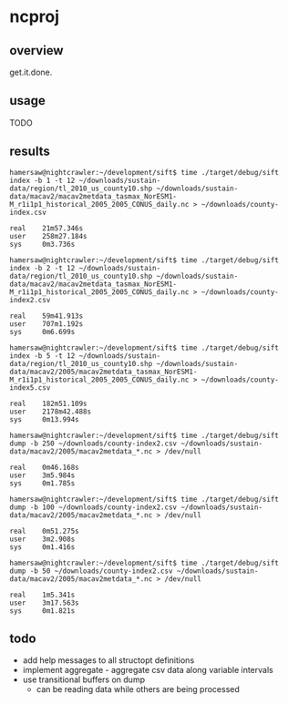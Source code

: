 # ncproj
## overview
get.it.done.

## usage
TODO

## results
    hamersaw@nightcrawler:~/development/sift$ time ./target/debug/sift index -b 1 -t 12 ~/downloads/sustain-data/region/tl_2010_us_county10.shp ~/downloads/sustain-data/macav2/macav2metdata_tasmax_NorESM1-M_r1i1p1_historical_2005_2005_CONUS_daily.nc > ~/downloads/county-index.csv

    real	21m57.346s
    user	258m27.184s
    sys     0m3.736s

    hamersaw@nightcrawler:~/development/sift$ time ./target/debug/sift index -b 2 -t 12 ~/downloads/sustain-data/region/tl_2010_us_county10.shp ~/downloads/sustain-data/macav2/macav2metdata_tasmax_NorESM1-M_r1i1p1_historical_2005_2005_CONUS_daily.nc > ~/downloads/county-index2.csv

    real	59m41.913s
    user	707m1.192s
    sys	    0m6.699s

    hamersaw@nightcrawler:~/development/sift$ time ./target/debug/sift index -b 5 -t 12 ~/downloads/sustain-data/region/tl_2010_us_county10.shp ~/downloads/sustain-data/macav2/2005/macav2metdata_tasmax_NorESM1-M_r1i1p1_historical_2005_2005_CONUS_daily.nc > ~/downloads/county-index5.csv

    real	182m51.109s
    user	2178m42.488s
    sys	    0m13.994s

    hamersaw@nightcrawler:~/development/sift$ time ./target/debug/sift dump -b 250 ~/downloads/county-index2.csv ~/downloads/sustain-data/macav2/2005/macav2metdata_*.nc > /dev/null

    real	0m46.168s
    user	3m5.984s
    sys	    0m1.785s

    hamersaw@nightcrawler:~/development/sift$ time ./target/debug/sift dump -b 100 ~/downloads/county-index2.csv ~/downloads/sustain-data/macav2/2005/macav2metdata_*.nc > /dev/null

    real	0m51.275s
    user	3m2.908s
    sys	    0m1.416s

    hamersaw@nightcrawler:~/development/sift$ time ./target/debug/sift dump -b 50 ~/downloads/county-index2.csv ~/downloads/sustain-data/macav2/2005/macav2metdata_*.nc > /dev/null

    real	1m5.341s
    user	3m17.563s
    sys	    0m1.821s

## todo
- add help messages to all structopt definitions
- implement aggregate - aggregate csv data along variable intervals
- use transitional buffers on dump
    - can be reading data while others are being processed
